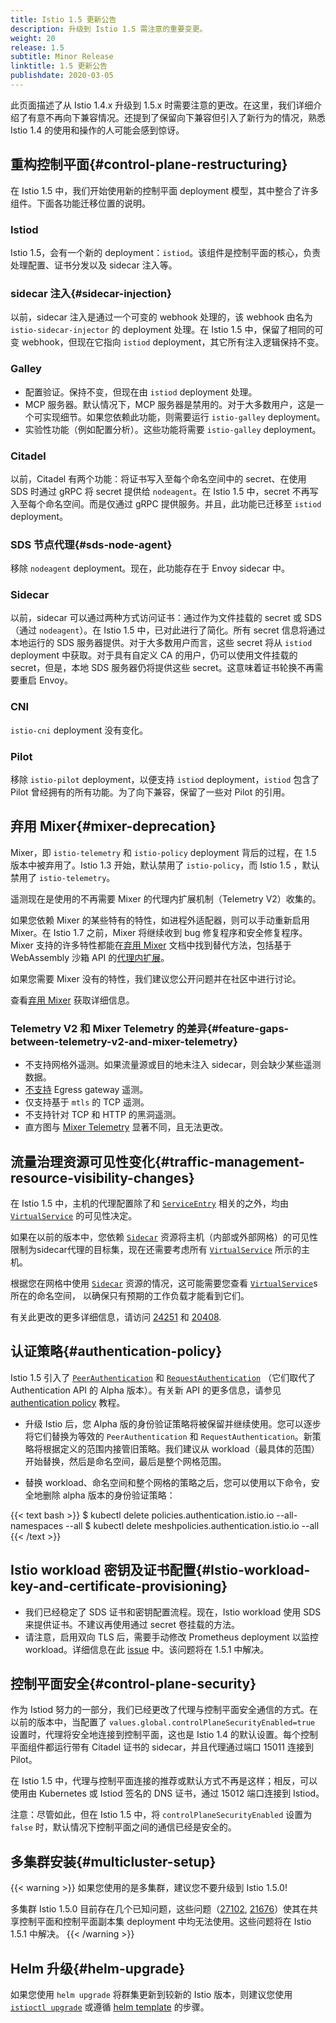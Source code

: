 ```yaml
---
title: Istio 1.5 更新公告
description: 升级到 Istio 1.5 需注意的重要变更。
weight: 20
release: 1.5
subtitle: Minor Release
linktitle: 1.5 更新公告
publishdate: 2020-03-05
---
```


此页面描述了从 Istio 1.4.x 升级到 1.5.x 时需要注意的更改。在这里，我们详细介绍了有意不再向下兼容情况。还提到了保留向下兼容但引入了新行为的情况，熟悉 Istio 1.4 的使用和操作的人可能会感到惊讶。

## 重构控制平面{#control-plane-restructuring}

在 Istio 1.5 中，我们开始使用新的控制平面 deployment 模型，其中整合了许多组件。下面各功能迁移位置的说明。

### Istiod

Istio 1.5，会有一个新的 deployment：`istiod`。该组件是控制平面的核心，负责处理配置、证书分发以及 sidecar 注入等。

### sidecar 注入{#sidecar-injection}

以前，sidecar 注入是通过一个可变的 webhook 处理的，该 webhook 由名为 `istio-sidecar-injector` 的 deployment 处理。在 Istio 1.5 中，保留了相同的可变 webhook，但现在它指向 `istiod` deployment，其它所有注入逻辑保持不变。

### Galley

* 配置验证。保持不变，但现在由 `istiod` deployment 处理。
* MCP 服务器。默认情况下，MCP 服务器是禁用的。对于大多数用户，这是一个可实现细节。如果您依赖此功能，则需要运行 `istio-galley` deployment。
* 实验性功能（例如配置分析）。这些功能将需要 `istio-galley` deployment。

### Citadel

以前，Citadel 有两个功能：将证书写入至每个命名空间中的 secret、在使用 SDS 时通过 gRPC 将 secret 提供给 `nodeagent`。在 Istio 1.5 中，secret 不再写入至每个命名空间。而是仅通过 gRPC 提供服务。并且，此功能已迁移至 `istiod` deployment。

### SDS 节点代理{#sds-node-agent}

移除 `nodeagent` deployment。现在，此功能存在于 Envoy sidecar 中。

### Sidecar

以前，sidecar 可以通过两种方式访问证书：通过作为文件挂载的 secret 或 SDS（通过 `nodeagent`）。在 Istio 1.5 中，已对此进行了简化。所有 secret 信息将通过本地运行的 SDS 服务器提供。对于大多数用户而言，这些 secret 将从 `istiod` deployment 中获取。对于具有自定义 CA 的用户，仍可以使用文件挂载的 secret，但是，本地 SDS 服务器仍将提供这些 secret。这意味着证书轮换不再需要重启 Envoy。

### CNI

`istio-cni` deployment 没有变化。

### Pilot

移除 `istio-pilot` deployment，以便支持 `istiod` deployment，`istiod` 包含了 Pilot 曾经拥有的所有功能。为了向下兼容，保留了一些对 Pilot 的引用。

## 弃用 Mixer{#mixer-deprecation}

Mixer，即 `istio-telemetry` 和 `istio-policy` deployment 背后的过程，在 1.5 版本中被弃用了。Istio 1.3 开始，默认禁用了 `istio-policy`，而 Istio 1.5 ，默认禁用了 `istio-telemetry`。

遥测现在是使用的不再需要 Mixer 的代理内扩展机制（Telemetry V2）收集的。

如果您依赖 Mixer 的某些特有的特性，如进程外适配器，则可以手动重新启用 Mixer。在 Istio 1.7 之前，Mixer 将继续收到 bug 修复程序和安全修复程序。Mixer 支持的许多特性都能在[弃用 Mixer](https://tinyurl.com/mixer-deprecation) 文档中找到替代方法，包括基于 WebAssembly 沙箱 API 的[代理内扩展](https://github.com/istio/proxy/tree/master/extensions)。

如果您需要 Mixer 没有的特性，我们建议您公开问题并在社区中进行讨论。

查看[弃用 Mixer](https://tinyurl.com/mixer-deprecation) 获取详细信息。

### Telemetry V2 和 Mixer Telemetry 的差异{#feature-gaps-between-telemetry-v2-and-mixer-telemetry}

* 不支持网格外遥测。如果流量源或目的地未注入 sidecar，则会缺少某些遥测数据。
* [不支持](https://github.com/istio/istio/issues/19385) Egress gateway 遥测。
* 仅支持基于 `mtls` 的 TCP 遥测。
* 不支持针对 TCP 和 HTTP 的黑洞遥测。
* 直方图与 [Mixer Telemetry](https://github.com/istio/istio/issues/20483) 显著不同，且无法更改。

## 流量治理资源可见性变化{#traffic-management-resource-visibility-changes}

在 Istio 1.5 中，主机的代理配置除了和 [`ServiceEntry`](/docs/reference/config/networking/service-entry/) 相关的之外，均由 [`VirtualService`](/docs/reference/config/networking/virtual-service) 的可见性决定。

如果在以前的版本中，您依赖 [`Sidecar`](/docs/reference/config/networking/sidecar/) 资源将主机（内部或外部网格）的可见性限制为sidecar代理的目标集，现在还需要考虑所有 [`VirtualService`](/docs/reference/config/networking/virtual-service) 所示的主机。

根据您在网格中使用 [`Sidecar`](/docs/reference/config/networking/sidecar/) 资源的情况，这可能需要您查看 [`VirtualService`](/docs/reference/config/networking/virtual-service)s 所在的命名空间， 以确保只有预期的工作负载才能看到它们。

有关此更改的更多详细信息，请访问 [24251](https://github.com/istio/istio/issues/24251) 和 [20408](https://github.com/istio/istio/pull/20408).

## 认证策略{#authentication-policy}

Istio 1.5 引入了 [`PeerAuthentication`](/zh/docs/reference/config/security/peer_authentication/) 和 [`RequestAuthentication`](/zh/docs/reference/config/security/request_authentication) （它们取代了 Authentication API 的 Alpha 版本）。有关新 API 的更多信息，请参见 [authentication policy](/zh/docs/tasks/security/authentication/authn-policy) 教程。

* 升级 Istio 后，您 Alpha 版的身份验证策略将被保留并继续使用。您可以逐步将它们替换为等效的 `PeerAuthentication` 和 `RequestAuthentication`。新策略将根据定义的范围内接管旧策略。我们建议从 workload（最具体的范围）开始替换，然后是命名空间，最后是整个网格范围。

* 替换 workload、命名空间和整个网格的策略之后，您可以使用以下命令，安全地删除 alpha 版本的身份验证策略：

{{< text bash >}}
$ kubectl delete policies.authentication.istio.io --all-namespaces --all
$ kubectl delete meshpolicies.authentication.istio.io --all
{{< /text >}}

## Istio workload 密钥及证书配置{#Istio-workload-key-and-certificate-provisioning}

* 我们已经稳定了 SDS 证书和密钥配置流程。现在，Istio workload 使用 SDS 来提供证书。不建议再使用通过 secret 卷挂载的方法。
* 请注意，启用双向 TLS 后，需要手动修改 Prometheus deployment 以监控 workload。详细信息在此 [issue](https://github.com/istio/istio/issues/21843) 中。该问题将在 1.5.1 中解决。

## 控制平面安全{#control-plane-security}

作为 Istiod 努力的一部分，我们已经更改了代理与控制平面安全通信的方式。在以前的版本中，当配置了 `values.global.controlPlaneSecurityEnabled=true` 设置时，代理将安全地连接到控制平面，这也是 Istio 1.4 的默认设置。每个控制平面组件都运行带有 Citadel 证书的 sidecar，并且代理通过端口 15011 连接到 Pilot。

在 Istio 1.5 中，代理与控制平面连接的推荐或默认方式不再是这样；相反，可以使用由 Kubernetes 或 Istiod 签名的 DNS 证书，通过 15012 端口连接到 Istiod。

注意：尽管如此，但在 Istio 1.5 中，将 `controlPlaneSecurityEnabled` 设置为 `false` 时，默认情况下控制平面之间的通信已经是安全的。

## 多集群安装{#multicluster-setup}

{{< warning >}}
如果您使用的是多集群，建议您不要升级到 Istio 1.5.0!

多集群 Istio 1.5.0 目前存在几个已知问题，这些问题（[27102](https://github.com/istio/istio/issues/21702), [21676](https://github.com/istio/istio/issues/21676)）使其在共享控制平面和控制平面副本集 deployment 中均无法使用。这些问题将在 Istio 1.5.1 中解决。
{{< /warning >}}

## Helm 升级{#helm-upgrade}

如果您使用 `helm upgrade` 将群集更新到较新的 Istio 版本，则建议您使用 [`istioctl upgrade`](https://archive.istio.io/v1.5/zh/docs/setup/upgrade/istioctl-upgrade/) 或遵循 [helm template](https://istio.io/v1.4/docs/setup/upgrade/cni-helm-upgrade/) 的步骤。
